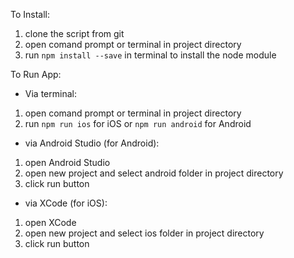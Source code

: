 To Install:
1. clone the script from git
2. open comand prompt or terminal in project directory
3. run `npm install --save` in terminal to install the node module

To Run App:
- Via terminal:
1. open comand prompt or terminal in project directory
2. run `npm run ios` for iOS or `npm run android` for Android

- via Android Studio (for Android):
1. open Android Studio
2. open new project and select android folder in project directory
3. click run button


- via XCode (for iOS):
1. open XCode
2. open new project and select ios folder in project directory
3. click run button
